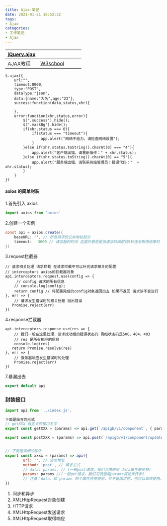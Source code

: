 ```yaml
---
title: Ajax-笔记
date: 2021-01-21 10:53:32
tags: 
- Ajax
categories: 
- 工作笔记
- Ajax
---
```


| [jQuery.ajax](https://api.jquery.com/jquery.ajax/)         |                                                        |      |      |      |
| ---------------------------------------------------------- | ------------------------------------------------------ | ---- | ---- | ---- |
| [AJAX教程](https://www.runoob.com/ajax/ajax-tutorial.html) | [W3school](https://www.w3school.com.cn/ajax/index.asp) |      |      |      |

```
$.ajax({
    url:"",
    timeout:8000,
    type:"POST",
    dataType:"json",
    data:{name:"大名",age:"23"},
    success:function(data,status,xhr){

    },
    error:function(xhr,status,error){
        $(".success").hide();
        $(".maskBg").hide();      
        if(xhr.status === 0){
            if(status === "timeout"){
                app.alert("网络不给力，请检查网络设置"); 
            }
        }else if(xhr.status.toString().charAt(0) === "4"){
            app.alert("客户端出错，请重新操作：" + xhr.status);   
        }else if(xhr.status.toString().charAt(0) == "5"){
            app.alert("服务端出错，请联系网站管理员！错误代码："  + xhr.status);  
        }
    }
})
```

#### axios 的简单封装

1.首先引入 axios

```jsx
import axios from 'axios'
```

2.创建一个实例

```csharp
const api = axios.create({
    baseURL: '', // 所有请求的公共地址部分
    timeout: 　3000 // 请求超时时间 这里的意思是当请求时间超过5秒还未取得结果时 提示用户请求超时
})
```

3.request拦截器

```tsx
// 请求相关处理 请求拦截 在请求拦截中可以补充请求相关的配置
// interceptors axios的拦截器对象
api.interceptors.request.use(config => {
     // config 请求的所有信息
    // console.log(config);
    return config // 将配置完成的config对象返回出去 如果不返回 请求讲不会进行
}, err => {
    // 请求发生错误时的相关处理 抛出错误
   Promise.reject(err)
})
```

4.response拦截器

```tsx
api.interceptors.response.use(res => {
    // 我们一般在这里处理，请求成功后的错误状态码 例如状态码是500，404，403
    // res 是所有相应的信息
    console.log(res)
   return Promise.resolve(res)
}, err => {
    // 服务器响应发生错误时的处理
    Promise.reject(err)
})
```

7.暴漏出去

```cpp
export default api
```

### 封装接口

```jsx
import api from '../index.js';

下面是简写的形式
// getXXX 自定义的接口名字
export const getXXX = (params) => api.get(`/apigb/v1/component`, { params})

export const postXXX = (params) => api.post(`/apigb/v1/component/update-info`, params)


// 下面是详细的写法
export const xxxx = (params) => api({
        url: '', // 请求地址
        method: 'post', // 请求方式
        // data: params, // (一般post请求，我们习惯使用 data属性来传参)
        params: params //(一般get请求，我们习惯使用params属性来传参）
        // 注意：data，和 params 两个属性传参使用，并不是固定的，也可以调换使用。
})
```



1. 同步和异步
2. XMLHttpRequest对象创建
3. HTTP请求
4. XMLHttpRequest发送请求
5. XMLHttpRequest取得响应